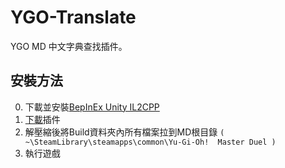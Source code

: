 # YGO-Translate
YGO MD 中文字典查找插件。

## 安裝方法
0. 下載並安裝[BepInEx Unity IL2CPP](https://builds.bepinex.dev/projects/bepinex_be)
1. [下載](https://github.com/JacKooDesu/YGO-Translate/releases/tag/YGO-Translate-v1.0)插件
2. 解壓縮後將Build資料夾內所有檔案拉到MD根目錄 `( ~\SteamLibrary\steamapps\common\Yu-Gi-Oh!  Master Duel )`
3. 執行遊戲
